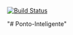 [![Build Status](https://travis-ci.org/jonatanreseck/ponto.svg?branch=master)](https://travis-ci.org/jonatanreseck/ponto)

"# Ponto-Inteligente" 
